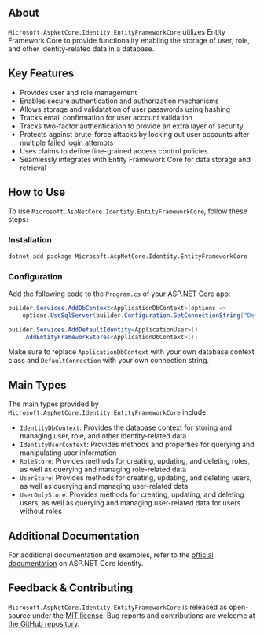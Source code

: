 ## About

`Microsoft.AspNetCore.Identity.EntityFrameworkCore` utilizes Entity Framework Core to provide functionality enabling the storage of user, role, and other identity-related data in a database.

## Key Features

* Provides user and role management
* Enables secure authentication and authorization mechanisms
* Allows storage and validatation of user passwords using hashing
* Tracks email confirmation for user account validation
* Tracks two-factor authentication to provide an extra layer of security
* Protects against brute-force attacks by locking out user accounts after multiple failed login attempts
* Uses claims to define fine-grained access control policies
* Seamlessly integrates with Entity Framework Core for data storage and retrieval

## How to Use

To use `Microsoft.AspNetCore.Identity.EntityFrameworkCore`, follow these steps:

### Installation

```sh
dotnet add package Microsoft.AspNetCore.Identity.EntityFrameworkCore
```

### Configuration

Add the following code to the `Program.cs` of your ASP.NET Core app:

```csharp
builder.Services.AddDbContext<ApplicationDbContext>(options =>
    options.UseSqlServer(builder.Configuration.GetConnectionString("DefaultConnection")));

builder.Services.AddDefaultIdentity<ApplicationUser>()
    .AddEntityFrameworkStores<ApplicationDbContext>();
```

Make sure to replace `ApplicationDbContext` with your own database context class and `DefaultConnection` with your own connection string.

## Main Types

The main types provided by `Microsoft.AspNetCore.Identity.EntityFrameworkCore` include:

* `IdentityDbContext`: Provides the database context for storing and managing user, role, and other identity-related data
* `IdentityUserContext`: Provides methods and properties for querying and manipulating user information
* `RoleStore`: Provides methods for creating, updating, and deleting roles, as well as querying and managing role-related data
* `UserStore`: Provides methods for creating, updating, and deleting users, as well as querying and managing user-related data
* `UserOnlyStore`: Provides methods for creating, updating, and deleting users, as well as querying and managing user-related data for users without roles

## Additional Documentation

For additional documentation and examples, refer to the [official documentation](https://learn.microsoft.com/aspnet/core/security/authentication/identity) on ASP.NET Core Identity.

## Feedback & Contributing

`Microsoft.AspNetCore.Identity.EntityFrameworkCore` is released as open-source under the [MIT license](https://licenses.nuget.org/MIT). Bug reports and contributions are welcome at [the GitHub repository](https://github.com/dotnet/aspnetcore).

